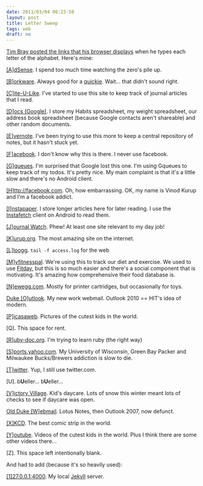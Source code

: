 ```yaml
---
date: 2011/03/04 06:23:58
layout: post
title: Letter Sweep
tags: web
draft: no
---
```


[Tim Bray posted the links that his browser
displays](http://www.tbray.org/ongoing/When/201x/2011/03/03/ABC) when
he types each letter of the alphabet. Here's mine:

[\[A\]dSense](http://adsense.com). I spend too much time watching the
zero's pile up.

[\[B\]orkware](http://borkware.com). Always good for a
[quickie](http://borkware.com/quickies/). Wait... that didn't sound right.

[\[C\]ite-U-Like](http://citeulike.com). I've started to use this site
to keep track of journal articles that I read.

[\[D\]ocs (Google)](http://docs.google.com). I store my Habits
spreadsheet, my weight spreadsheet, our address book spreadsheet
(because Google contacts aren't shareable) and other random documents.

[\[E\]vernote](http://evernote.com). I've been trying to use this more
to keep a central repository of notes, but it hasn't stuck yet.

[\[F\]acebook](http://facebook.com). I don't know why this is there. I
never use facebook.

[\[G\]queues](http://gqueues.com). I'm surprised that Google lost this
one. I'm using Gqueues to keep track of my todos. It's pretty nice. My
main complaint is that it's a little slow and there's no Android client.

[\[H\]ttp://facebook.com](http://facebook.com). Oh, how
embarrassing. OK, my name is Vinod Kurup and I'm a facebook addict.

[\[I\]nstapaper](http://instapaper.com). I store longer articles here
for later reading. I use the [Instafetch](http://market.android.com/search?q=instafetch) client on Android to read them.

[\[J\]ournal Watch](http://jwatch.org). Phew! At least one site relevant
to my day job!

[\[K\]urup.org](http://kurup.org). The most amazing site on the internet.

[\[L\]loogg](http://lloogg.com). `tail -f access.log` for the web

[\[M\]yfitnesspal](http://myfitnesspal.com). We're using this to track
our diet and exercise. We used to use [Fitday](http://fitday.com), but this
is so much easier and there's a social component that is
motivating. It's amazing how comprehensive their food database is.

[\[N\]ewegg.com](http://newegg.com). Mostly for printer cartridges, but
occasionally for toys.

[Duke \[O\]utlook](http://owa.dm.duke.edu). My new work webmail. Outlook
2010 == HIT's idea of modern.

[\[P\]icasaweb](http://picasaweb.google.com). Pictures of the cutest
kids in the world.

\[Q\]. This space for rent.

[\[R\]uby-doc.org](http://ruby-doc.org). I'm trying to learn ruby (the
right way)

[\[S\]ports.yahoo.com](http://sports.yahoo.com). My University of
Wisconsin, Green Bay Packer and Milwaukee Bucks/Brewers addiction is
slow to die.

[\[T\]witter](http://twitter.com). Yup, I still use twitter.com.

\[U\]. b**U**eller... b**U**eller...

[\[V\]ictory Village](http://victoryvillage.org). Kid's daycare. Lots
of snow this winter meant lots of checks to see if daycare was open.

[Old Duke \[W\]ebmail](http://webmail.duhs.duke.edu/owa). Lotus Notes,
then Outlook 2007, now defunct.

[\[X\]KCD](http://xkcd.com/). The best comic strip in the world.

[\[Y\]outube](http://youtube.com). Videos of the cutest kids in the
world. Plus I think there are some other videos there...

\[Z\]. This space left intentionally blank.

And had to add (because it's so heavily used):

[\[1\]27.0.0.1:4000](http://127.0.0.1:4000). My local [Jekyll](https://github.com/mojombo/jekyll) server.



